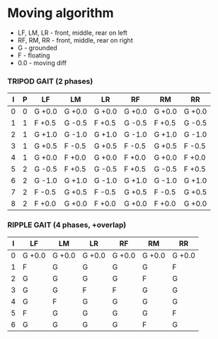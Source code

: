 # Moving algorithm

- LF, LM, LR - front, middle, rear on left
- RF, RM, RR - front, middle, rear on right
- G - grounded
- F - floating
- 0.0 - moving diff

### TRIPOD GAIT (2 phases)

| I | P |   LF   |   LM   |   LR   |   RF   |   RM   |   RR   |
|---|---|--------|--------|--------|--------|--------|--------|
| 0 | 0 | G +0.0 | G +0.0 | G +0.0 | G +0.0 | G +0.0 | G +0.0 |
| 1 | 1 | F +0.5 | G -0.5 | F +0.5 | G -0.5 | F +0.5 | G -0.5 |
| 2 | 1 | G +1.0 | G -1.0 | G +1.0 | G -1.0 | G +1.0 | G -1.0 |
| 3 | 1 | G +0.5 | F -0.5 | G +0.5 | F -0.5 | G +0.5 | F -0.5 |
| 4 | 1 | G +0.0 | F +0.0 | G +0.0 | F +0.0 | G +0.0 | F +0.0 |
| 5 | 2 | G -0.5 | F +0.5 | G -0.5 | F +0.5 | G -0.5 | F +0.5 |
| 6 | 2 | G -1.0 | G +1.0 | G -1.0 | G +1.0 | G -1.0 | G +1.0 |
| 7 | 2 | F -0.5 | G +0.5 | F -0.5 | G +0.5 | F -0.5 | G +0.5 |
| 8 | 2 | F +0.0 | G +0.0 | F +0.0 | G +0.0 | F +0.0 | G +0.0 |

### RIPPLE GAIT (4 phases, +overlap)

| I |   LF   |   LM   |   LR   |   RF   |   RM   |   RR   |
|---|--------|--------|--------|--------|--------|--------|
| 0 | G +0.0 | G +0.0 | G +0.0 | G +0.0 | G +0.0 | G +0.0 |
| 1 | F | G | G | G | G | F |
| 2 | G | G | G | G | F | G |
| 3 | G | G | F | F | G | G |
| 4 | G | F | G | G | G | G |
| 5 | F | G | G | G | G | F |
| 6 | G | G | G | G | F | G |
